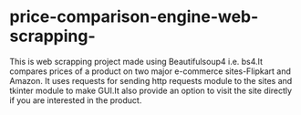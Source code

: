 # price-comparison-engine-web-scrapping-
This is web scrapping project made using Beautifulsoup4 i.e. bs4.It compares prices of a product on two major e-commerce sites-Flipkart and Amazon.
It uses requests for sending http requests module to the sites and tkinter module to make GUI.It also provide an option to visit the site directly if you are
interested in the product.
